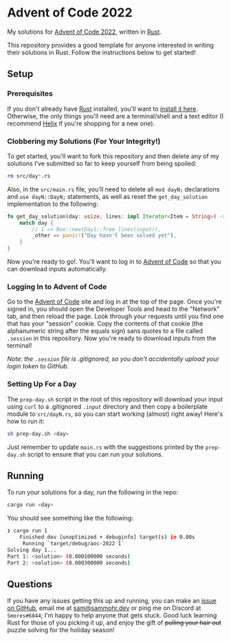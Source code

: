 Advent of Code 2022
===================

My solutions for [Advent of Code 2022][aoc 2022], written in [Rust][rust].

This repository provides a good template for anyone interested in writing
their solutions in Rust. Follow the instructions below to get started!

## Setup

### Prerequisites

If you don't already have [Rust][rust] installed, you'll want to
[install it here][install rust]. Otherwise, the only things you'll need
are a terminal/shell and a text editor (I recommend [Helix][helix] if
you're shopping for a new one).

### Clobbering my Solutions (For Your Integrity!)

To get started, you'll want to fork this repository and then delete any
of my solutions I've submitted so far to keep yourself from being spoiled:

```bash
rm src/day*.rs
```

Also, in the `src/main.rs` file, you'll need to delete all `mod dayN;`
declarations and `use dayN::DayN;` statements, as well as reset the
`get_day_solution` implementation to the following:

```rust
fn get_day_solution(day: usize, lines: impl Iterator<Item = String>) -> Box<dyn DaySolution> {
    match day {
        // 1 => Box::new(Day1::from_lines(input)),
        _other => panic!("Day hasn't been solved yet"),
    }
}
```

Now you're ready to go!. You'll want to log in to [Advent of Code][aoc 2022]
so that you can download inputs automatically.

### Logging In to Advent of Code

Go to the [Advent of Code][aoc 2022] site and log in at the top of the
page. Once you're signed in, you should open the Developer Tools and head
to the "Network" tab, and then reload the page. Look through your requests
until you find one that has your "session" cookie. Copy the contents of
that cookie (the alphanumeric string after the equals sign) sans quotes to
a file called `.session` in this repository. Now you're ready to download
inputs from the terminal!

_Note: the `.session` file is .gitignored, so you don't accidentally upload_
_your login token to GitHub._

### Setting Up For a Day

The `prep-day.sh` script in the root of this repository will download your
input using `curl` to a .gitignored `.input` directory and then copy a
boilerplate module to `src/dayN.rs`, so you can start working (almost)
right away! Here's how to run it:

```bash
sh prep-day.sh <day>
```

Just remember to update `main.rs` with the suggestions printed by the
`prep-day.sh` script to ensure that you can run your solutions.

## Running

To run your solutions for a day, run the following in the repo:

```bash
cargo run <day>
```

You should see something like the following:

```bash
❯ cargo run 1
    Finished dev [unoptimized + debuginfo] target(s) in 0.00s
     Running `target/debug/aoc-2022 1`
Solving day 1...
Part 1: <solution> (0.000100000 seconds)
Part 2: <solution> (0.000300000 seconds)
```

## Questions

If you have any issues getting this up and running, you can make an
[issue on GitHub][make issue], email me at <sam@sammohr.dev> or ping
me on Discord at `Smores#6844`; I'm happy to help anyone that gets stuck.
Good luck learning Rust for those of you picking it up, and enjoy the
gift of ~~pulling your hair out~~ puzzle solving for the holiday season!


[aoc 2022]: https://adventofcode.com/2022
[rust]: https://rust-lang.org
[install rust]: https://www.rust-lang.org/tools/install
[helix]: https://helix-editor.com/
[make issue]: https://github.com/smores56/aoc-2022/issues/new
